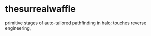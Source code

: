 thesurrealwaffle
================

primitive stages of auto-tailored pathfinding in halo; touches reverse engineering, 
